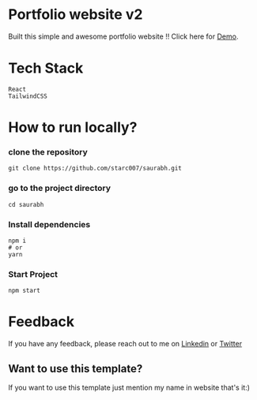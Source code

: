 # Portfolio website v2

Built this simple and awesome portfolio website !!
Click here for [Demo](https://jutsu.tech).

# Tech Stack

    React
    TailwindCSS

# How to run locally?

### clone the repository

    git clone https://github.com/starc007/saurabh.git

### go to the project directory

    cd saurabh

### Install dependencies

    npm i
    # or
    yarn

### Start Project

    npm start

# Feedback

If you have any feedback, please reach out to me on [Linkedin](https://www.linkedin.com/in/starc007) or [Twitter](https://www.twitter.com/saurra3h)

## Want to use this template?

If you want to use this template just mention my name in website that's it:)
